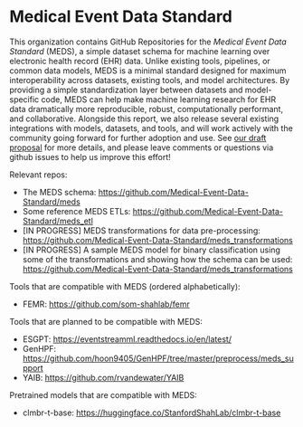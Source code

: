 # Medical Event Data Standard
This organization contains GitHub Repositories for the _Medical Event Data Standard_ (MEDS), a simple dataset schema for machine learning over electronic health record (EHR) data. Unlike existing tools, pipelines, or common data models, MEDS is a minimal standard designed for maximum interoperability across datasets, existing tools, and model architectures. By providing a simple standardization layer between datasets and model-specific code, MEDS can help make machine learning research for EHR data dramatically more reproducible, robust, computationally performant, and collaborative. Alongside this report, we also release several existing integrations with models, datasets, and tools, and will work actively with the community going forward for further adoption and use. See [our draft proposal](https://github.com/Medical-Event-Data-Standard/.github/blob/main/Medical_Event_Data_Standard.pdf) for more details, and please leave comments or questions via github issues to help us improve this effort!

Relevant repos:
  * The MEDS schema: https://github.com/Medical-Event-Data-Standard/meds
  * Some reference MEDS ETLs: https://github.com/Medical-Event-Data-Standard/meds_etl
  * [IN PROGRESS] MEDS transformations for data pre-processing: https://github.com/Medical-Event-Data-Standard/meds_transformations
  * [IN PROGRESS] A sample MEDS model for binary classification using some of the transformations and showing how the schema can be used: https://github.com/Medical-Event-Data-Standard/meds_transformations


Tools that are compatible with MEDS (ordered alphabetically):
  * FEMR: https://github.com/som-shahlab/femr

Tools that are planned to be compatible with MEDS:
  * ESGPT: https://eventstreamml.readthedocs.io/en/latest/
  * GenHPF: https://github.com/hoon9405/GenHPF/tree/master/preprocess/meds_support
  * YAIB: https://github.com/rvandewater/YAIB

Pretrained models that are compatible with MEDS:
  * clmbr-t-base: https://huggingface.co/StanfordShahLab/clmbr-t-base
